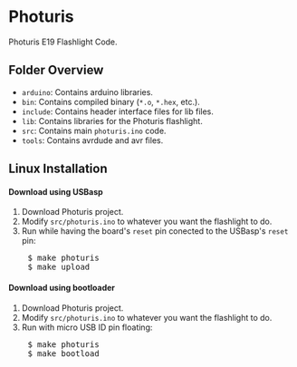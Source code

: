 # Photuris
Photuris E19 Flashlight Code.

## Folder Overview
* `arduino`: Contains arduino libraries.
* `bin`: Contains compiled binary (`*.o`, `*.hex`, etc.).
* `include`: Contains header interface files for lib files.
* `lib`: Contains libraries for the Photuris flashlight.
* `src`: Contains main `photuris.ino` code.
* `tools`: Contains avrdude and avr files.

## Linux Installation

#### Download using USBasp
1. Download Photuris project.
1. Modify `src/photuris.ino` to whatever you want the flashlight to do.
1. Run while having the board's `reset` pin conected to the USBasp's `reset` pin:

<pre>
    $ make photuris
    $ make upload
</pre>

#### Download using bootloader
1. Download Photuris project.
1. Modify `src/photuris.ino` to whatever you want the flashlight to do.
1. Run with micro USB ID pin floating:

<pre>
    $ make photuris
    $ make bootload
</pre>

